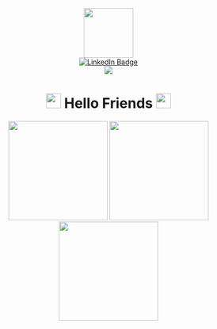 <div id="header" align="center">
  <img src="https://media.giphy.com/media/v1.Y2lkPTc5MGI3NjExdjU1ZjMzM3ljZ2p1YWp0eW1vOWx4dmh1NTNoeXJiNGhrcXJoOGNnOSZlcD12MV9naWZzX3NlYXJjaCZjdD1n/vqxviVfqGAa14SgeiC/giphy.gif" width="100" />
</div>

<div id="badges" align="center" >
  <a href="https://www.linkedin.com/in/kaleyhamilton/">
    <img src="https://img.shields.io/badge/LinkedIn-blue?style=for-the-badge&logo=linkedin&logoColor=white" alt="LinkedIn Badge"/>
  </a>
</div>

<div align="center">
  <img src="https://komarev.com/ghpvc/?username=KaleyHamilton&style=flat-square&color=green" />
</div>

<h1 align="center">
  <img src="https://media.giphy.com/media/hvRJCLFzcasrR4ia7z/giphy.gif" width="30px"/>
  Hello Friends
  <img src="https://media.giphy.com/media/hvRJCLFzcasrR4ia7z/giphy.gif" width="30px"/>
</h1>

<div id="aboutmeheader" align="center">
  <img src="https://media.giphy.com/media/BLLVLetSfovbdQ7Jif/giphy.gif?cid=790b76118vvrui16luss355ftfo5kv3j8vad0h27stf4g5ie&ep=v1_stickers_search&rid=giphy.gif&ct=s" width="200" />
  <img src="https://media.giphy.com/media/NgurY1o4z080Jfoyzw/giphy.gif?cid=ecf05e479fl9kpl4kk7fdvrsy2n8rzvw0dokry34276muffy&ep=v1_stickers_search&rid=giphy.gif&ct=s" width="200" />
  <img src="https://media.giphy.com/media/BLLVLetSfovbdQ7Jif/giphy.gif?cid=790b76118vvrui16luss355ftfo5kv3j8vad0h27stf4g5ie&ep=v1_stickers_search&rid=giphy.gif&ct=s" width="200" />
</div>
